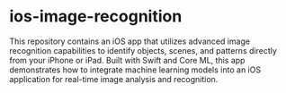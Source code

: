 # ios-image-recognition
This repository contains an iOS app that utilizes advanced image recognition capabilities to identify objects, scenes, and patterns directly from your iPhone or iPad. Built with Swift and Core ML, this app demonstrates how to integrate machine learning models into an iOS application for real-time image analysis and recognition.
